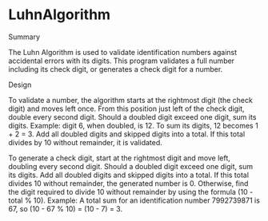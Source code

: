 # LuhnAlgorithm
Summary

The Luhn Algorithm is used to validate identification numbers against accidental errors with its digits.
This program validates a full number including its check digit, or generates a check digit for a number.

Design

To validate a number, the algorithm starts at the rightmost digit (the check digit) and moves left once. From this position just left of the check digit, 
double every second digit. Should a doubled digit exceed one digit, sum its digits.
Example: digit 6, when doubled, is 12. To sum its digits, 12 becomes 1 + 2 = 3.
Add all doubled digits and skipped digits into a total. If this total divides by 10 without remainder, it is validated.

To generate a check digit, start at the rightmost digit and move left, doubling every second digit. Should a doubled digit exceed one digit, sum its digits.
Add all doubled digits and skipped digits into a total. If this total divides 10 without remainder, the generated number is 0. Otherwise, find the digit
required to divide 10 without remainder by using the formula (10 - total % 10).
Example: A total sum for an identification number 7992739871 is 67, so (10 - 67 % 10) = (10 - 7) = 3.
